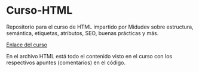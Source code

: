 # Curso-HTML
Repositorio para el curso de HTML impartido por Midudev sobre estructura, semántica, etiquetas, atributos, SEO, buenas prácticas y más.

[Enlace del curso](https://www.youtube.com/watch?v=3nYLTiY5skU)

En el archivo HTML está todo el contenido visto en el curso con los respectivos apuntes (comentarios) en el código.
